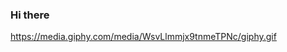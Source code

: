 ### Hi there 
https://media.giphy.com/media/WsvLlmmjx9tnmeTPNc/giphy.gif

<!--
**FVNRLS/FVNRLS** is a ✨ _special_ ✨ repository because its `README.md` (this file) appears on your GitHub profile.

- 🔭 I’m currently working on C++ exercises
- 🌱 I’m currently learning Networks + Cybersecurity
- 📫 How to reach me: rmazurit@student.42heilbronn.de

-->
